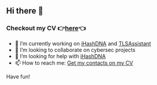 ## Hi there 👋

<!--
**matteounitn/matteounitn** is a ✨ _special_ ✨ repository because its `README.md` (this file) appears on your GitHub profile.

Here are some ideas to get you started:


-->
### Checkout my CV 👉[here](https://matteo.rizzi.xyz)👈
- 🔭 I’m currently working on [iHashDNA](https://github.com/matteounitn/iHashDNA) and [TLSAssistant](https://github.com/stfbk/tlsassistant/)
- 👯 I’m looking to collaborate on cybersec projects
- 🤔 I’m looking for help with [iHashDNA](https://github.com/matteounitn/iHashDNA)
- 📫 How to reach me: [Get my contacts on my CV](https://matteo.rizzi.xyz)

Have fun!
